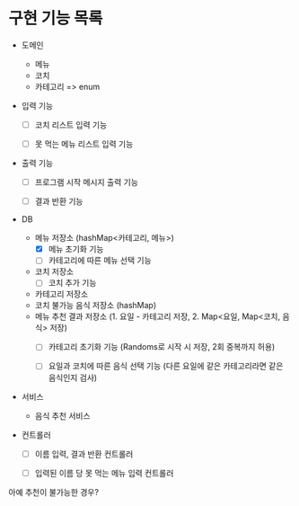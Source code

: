 # 구현 기능 목록

- 도메인
  - 메뉴
  - 코치
  - 카테고리 => enum


- 입력 기능
  - [ ] 코치 리스트 입력 기능
  - [ ] 못 먹는 메뉴 리스트 입력 기능


- 출력 기능
  - [ ] 프로그램 시작 메시지 출력 기능
  - [ ] 결과 반환 기능


- DB
  - 메뉴 저장소 (hashMap<카테고리, 메뉴>)
    - [X] 메뉴 초기화 기능 
    - [ ] 카테고리에 따른 메뉴 선택 기능
  - 코치 저장소
    - [ ] 코치 추가 기능
  - 카테고리 저장소
  - 코치 불가능 음식 저장소 (hashMap)
  - 메뉴 추천 결과 저장소 (1. 요일 - 카테고리 저장, 2. Map<요일, Map<코치, 음식> 저장)
    - [ ] 카테고리 초기화 기능 (Randoms로 시작 시 저장, 2회 중복까지 허용)
    - [ ] 요일과 코치에 따른 음식 선택 기능 (다른 요일에 같은 카테고리라면 같은 음식인지 검사)


- 서비스
  - 음식 추천 서비스


- 컨트롤러
  - [ ] 이름 입력, 결과 반환 컨트롤러
  - [ ] 입력된 이름 당 못 먹는 메뉴 입력 컨트롤러



아예 추천이 불가능한 경우?

